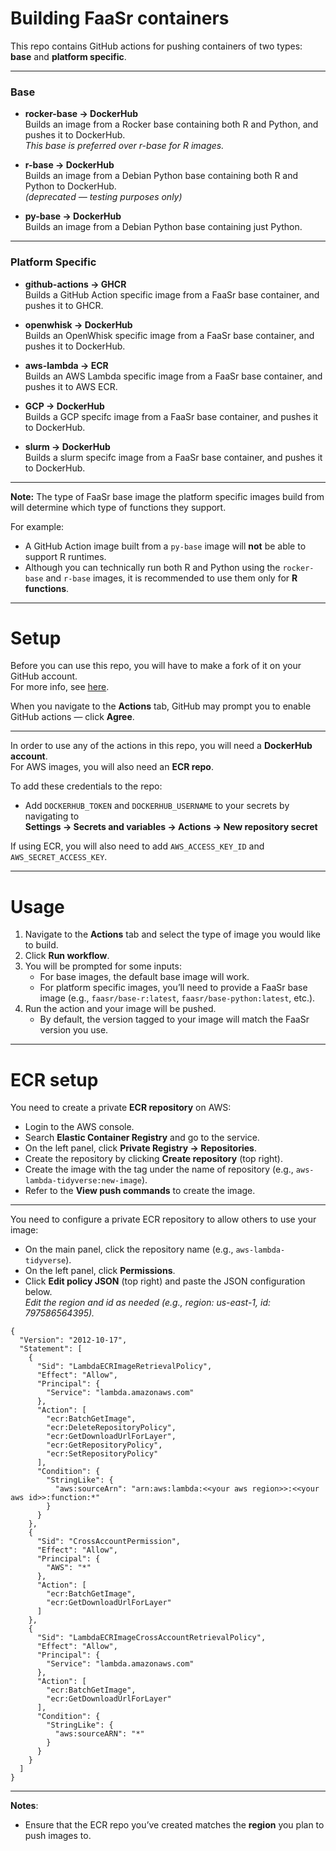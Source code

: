 # Building FaaSr containers

This repo contains GitHub actions for pushing containers of two types: **base** and **platform specific**.  

---

### Base
- **rocker-base → DockerHub**  
  Builds an image from a Rocker base containing both R and Python, and pushes it to DockerHub.  
  *This base is preferred over r-base for R images.*

- **r-base → DockerHub**  
  Builds an image from a Debian Python base containing both R and Python to DockerHub.  
  *(deprecated — testing purposes only)*

- **py-base → DockerHub**  
  Builds an image from a Debian Python base containing just Python.  

---

### Platform Specific
- **github-actions → GHCR**  
  Builds a GitHub Action specific image from a FaaSr base container, and pushes it to GHCR.

- **openwhisk → DockerHub**  
  Builds an OpenWhisk specific image from a FaaSr base container, and pushes it to DockerHub.

- **aws-lambda → ECR**  
  Builds an AWS Lambda specific image from a FaaSr base container, and pushes it to AWS ECR.

- **GCP → DockerHub**  
  Builds a GCP specifc image from a FaaSr base container, and pushes it to DockerHub.

- **slurm → DockerHub**  
  Builds a slurm specifc image from a FaaSr base container, and pushes it to DockerHub.  

---

**Note:** The type of FaaSr base image the platform specific images build from will determine which type of functions they support.  

For example:  
- A GitHub Action image built from a `py-base` image will **not** be able to support R runtimes.  
- Although you can technically run both R and Python using the `rocker-base` and `r-base` images, it is recommended to use them only for **R functions**.  

---

# Setup

Before you can use this repo, you will have to make a fork of it on your GitHub account.  
For more info, see [here](https://docs.github.com/en/pull-requests/collaborating-with-pull-requests/working-with-forks/fork-a-repo).  

When you navigate to the **Actions** tab, GitHub may prompt you to enable GitHub actions — click **Agree**.  

---

In order to use any of the actions in this repo, you will need a **DockerHub account**.  
For AWS images, you will also need an **ECR repo**.  

To add these credentials to the repo:  
- Add `DOCKERHUB_TOKEN` and `DOCKERHUB_USERNAME` to your secrets by navigating to  
  **Settings → Secrets and variables → Actions → New repository secret**  

If using ECR, you will also need to add `AWS_ACCESS_KEY_ID` and `AWS_SECRET_ACCESS_KEY`.  

---

# Usage

1. Navigate to the **Actions** tab and select the type of image you would like to build.  
2. Click **Run workflow**.  
3. You will be prompted for some inputs:  
   - For base images, the default base image will work.  
   - For platform specific images, you’ll need to provide a FaaSr base image (e.g., `faasr/base-r:latest`, `faasr/base-python:latest`, etc.).  
4. Run the action and your image will be pushed.  
   - By default, the version tagged to your image will match the FaaSr version you use.  

---

# ECR setup

You need to create a private **ECR repository** on AWS:

- Login to the AWS console.  
- Search **Elastic Container Registry** and go to the service.  
- On the left panel, click **Private Registry → Repositories**.  
- Create the repository by clicking **Create repository** (top right).  
- Create the image with the tag under the name of repository (e.g., `aws-lambda-tidyverse:new-image`).  
- Refer to the **View push commands** to create the image.  

---

You need to configure a private ECR repository to allow others to use your image:

- On the main panel, click the repository name (e.g., `aws-lambda-tidyverse`).  
- On the left panel, click **Permissions**.  
- Click **Edit policy JSON** (top right) and paste the JSON configuration below.  
  *Edit the region and id as needed (e.g., region: us-east-1, id: 797586564395).*  

```
{
  "Version": "2012-10-17",
  "Statement": [
    {
      "Sid": "LambdaECRImageRetrievalPolicy",
      "Effect": "Allow",
      "Principal": {
        "Service": "lambda.amazonaws.com"
      },
      "Action": [
        "ecr:BatchGetImage",
        "ecr:DeleteRepositoryPolicy",
        "ecr:GetDownloadUrlForLayer",
        "ecr:GetRepositoryPolicy",
        "ecr:SetRepositoryPolicy"
      ],
      "Condition": {
        "StringLike": {
          "aws:sourceArn": "arn:aws:lambda:<<your aws region>>:<<your aws id>>:function:*"
        }
      }
    },
    {
      "Sid": "CrossAccountPermission",
      "Effect": "Allow",
      "Principal": {
        "AWS": "*"
      },
      "Action": [
        "ecr:BatchGetImage",
        "ecr:GetDownloadUrlForLayer"
      ]
    },
    {
      "Sid": "LambdaECRImageCrossAccountRetrievalPolicy",
      "Effect": "Allow",
      "Principal": {
        "Service": "lambda.amazonaws.com"
      },
      "Action": [
        "ecr:BatchGetImage",
        "ecr:GetDownloadUrlForLayer"
      ],
      "Condition": {
        "StringLike": {
          "aws:sourceARN": "*"
        }
      }
    }
  ]
}
```

---

**Notes**:  
- Ensure that the ECR repo you’ve created matches the **region** you plan to push images to.
